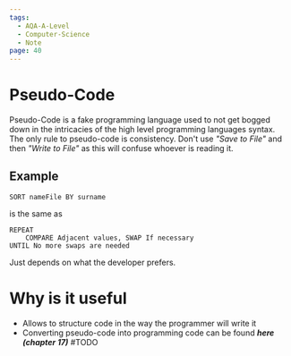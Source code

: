 ```yaml
---
tags:
  - AQA-A-Level
  - Computer-Science
  - Note
page: 40
---
```

# Pseudo-Code
Pseudo-Code is a fake programming language used to not get bogged down in the intricacies of the high level programming languages syntax.
The only rule to pseudo-code is consistency. Don't use *"Save to File"* and then *"Write to File"* as this will confuse whoever is reading it.

## Example
```
SORT nameFile BY surname
```

is the same as

```
REPEAT
	COMPARE Adjacent values, SWAP If necessary
UNTIL No more swaps are needed
```

Just depends on what the developer prefers.
# Why is it useful
- Allows to structure code in the way the programmer will write it
- Converting pseudo-code into programming code can be found ***here (chapter 17)*** #TODO